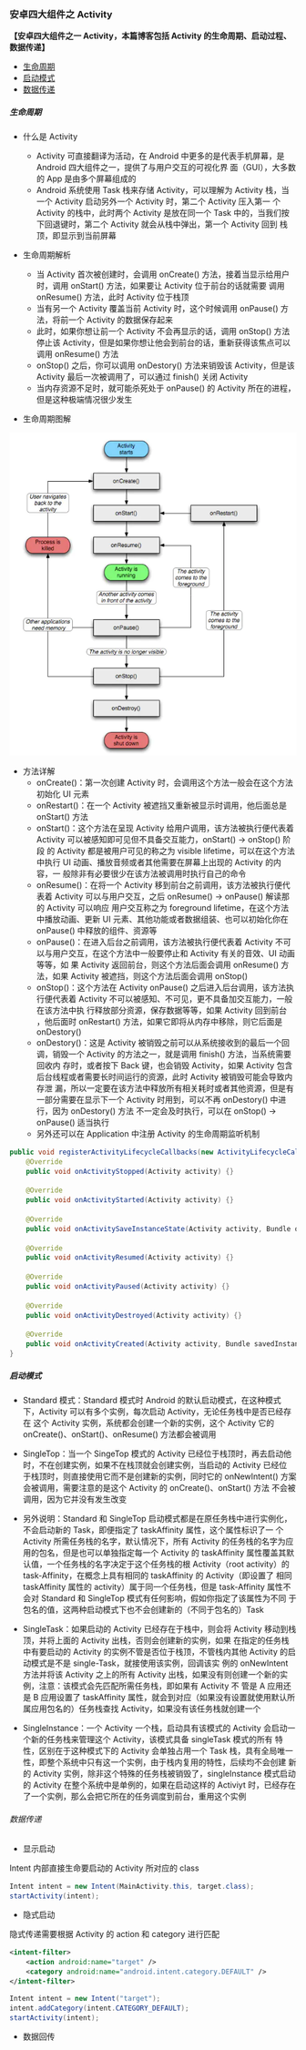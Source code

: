 ### 安卓四大组件之 Activity

**【安卓四大组件之一 Activity，本篇博客包括 Activity 的生命周期、启动过程、数据传递】**

* [生命周期](#生命周期)
* [启动模式](#启动模式)
* [数据传递](#数据传递)

##### 生命周期

- 什么是 Activity
  - Activity 可直接翻译为活动，在 Android 中更多的是代表手机屏幕，是 Android 四大组件之一，提供了与用户交互的可视化界
  面（GUI），大多数的 App 是由多个屏幕组成的
  - Android 系统使用 Task 栈来存储 Activity，可以理解为 Activity 栈，当一个 Activity 启动另外一个 Activity 时，第二个 Activity 压入第一
个 Activity 的栈中，此时两个 Activity 是放在同一个 Task 中的，当我们按下回退键时，第二个 Activity 就会从栈中弹出，第一个 Activity 回到
栈顶，即显示到当前屏幕

- 生命周期解析
  - 当 Activity 首次被创建时，会调用 onCreate() 方法，接着当显示给用户时，调用 onStart() 方法，如果要让 Activity 位于前台的话就需要
  调用 onResume() 方法，此时 Activity 位于栈顶
  - 当有另一个 Activity 覆盖当前 Activity 时，这个时候调用 onPause() 方法，将前一个 Activity 的数据保存起来
  - 此时，如果你想让前一个 Activity 不会再显示的话，调用 onStop() 方法停止该 Activity，但是如果你想让他会到前台的话，重新获得该焦点可以
  调用 onResume() 方法
  - onStop() 之后，你可以调用 onDestory() 方法来销毁该 Activity，但是该 Activity 最后一次被调用了，可以通过 finish() 关闭 Activity
  - 当内存资源不足时，就可能杀死处于 onPause() 的 Activity 所在的进程，但是这种极端情况很少发生

- 生命周期图解

![](https://github.com/Apriluestc/Android/blob/master/Images/1673302-675030a52913d778_wps%E5%9B%BE%E7%89%87.png)

- 方法详解
  - onCreate()：第一次创建 Activity 时，会调用这个方法一般会在这个方法初始化 UI 元素
  - onRestart()：在一个 Activity 被遮挡又重新被显示时调用，他后面总是 onStart() 方法
  - onStart()：这个方法在呈现 Activity 给用户调用，该方法被执行便代表着 Activity 可以被感知即可见但不具备交互能力，onStart() -> onStop() 阶段
  的 Activity 都是被用户可见的称之为 visible lifetime，可以在这个方法中执行 UI 动画、播放音频或者其他需要在屏幕上出现的 Activity 的内容，一
  般除非有必要很少在该方法被调用时执行自己的命令
  - onResume()：在将一个 Activity 移到前台之前调用，该方法被执行便代表着 Activity 可以与用户交互，之后 onResume() -> onPause() 解读那的 Activity 可以响应
  用户交互称之为 foreground lifetime，在这个方法中播放动画、更新 UI 元素、其他功能或者数据组装、也可以初始化你在 onPause() 中释放的组件、资源等
  - onPause()：在进入后台之前调用，该方法被执行便代表着 Activity 不可以与用户交互，在这个方法中一般要停止和 Activity 有关的音效、UI 动画等等，如
  果 Activity 返回前台，则这个方法后面会调用 onResume() 方法，如果 Activity 被遮挡，则这个方法后面会调用 onStop()
  - onStop()：这个方法在 Activity onPause() 之后进入后台调用，该方法执行便代表着 Activity 不可以被感知、不可见，更不具备加交互能力，一般在该方法中执
  行释放部分资源，保存数据等等，如果 Activity 回到前台  ，他后面时 onRestart() 方法，如果它即将从内存中移除，则它后面是 onDestory()
  - onDestory()：这是 Activity 被销毁之前可以从系统接收到的最后一个回调，销毁一个 Activity 的方法之一，就是调用 finish() 方法，当系统需要回收内
  存时，或者按下 Back 键，也会销毁 Activity，如果 Activity 包含后台线程或者需要长时间运行的资源，此时 Activity 被销毁可能会导致内存泄
  漏，所以一定要在该方法中释放所有相关耗时或者其他资源，但是有一部分需要在显示下一个 Activity 时用到，可以不再 onDestory() 中进行，因为 onDestory() 方法
  不一定会及时执行，可以在 onStop() -> onPause() 适当执行
  - 另外还可以在 Application 中注册 Activity 的生命周期监听机制

```java
public void registerActivityLifecycleCallbacks(new ActivityLifecycleCallbacks() {
    @Override
    public void onActivityStopped(Activity activity) {}

    @Override
    public void onActivityStarted(Activity activity) {}

    @Override
    public void onActivitySaveInstanceState(Activity activity, Bundle outState) {}

    @Override
    public void onActivityResumed(Activity activity) {}

    @Override
    public void onActivityPaused(Activity activity) {}
    
    @Override
    public void onActivityDestroyed(Activity activity) {}
    
    @Override
    public void onActivityCreated(Activity activity, Bundle savedInstanceState) {}    
}
```

##### 启动模式

- Standard 模式：Standard 模式时 Android 的默认启动模式，在这种模式下，Activity 可以有多个实例，每次启动 Activity，无论任务栈中是否已经存在
这个 Activity 实例，系统都会创建一个新的实例，这个 Activity 它的 onCreate()、onStart()、onResume() 方法都会被调用

- SingleTop：当一个 SingeTop 模式的 Activity 已经位于栈顶时，再去启动他时，不在创建实例，如果不在栈顶就会创建实例，当启动的 Activity 已经位
于栈顶时，则直接使用它而不是创建新的实例，同时它的 onNewIntent() 方案会被调用，需要注意的是这个 Activity 的 onCreate()、onStart() 方法
不会被调用，因为它并没有发生改变

- 另外说明：Standard 和 SingleTop 启动模式都是在原任务栈中进行实例化，不会启动新的 Task，即便指定了 taskAffinity 属性，这个属性标识了一
个 Activity 所需任务栈的名字，默认情况下，所有 Activity 的任务栈的名字为应用的包名，但是也可以单独指定每一个 Activity 的 taskAffinity 属性覆盖其默
认值，一个任务栈的名字决定于这个任务栈的根 Activity（root activity）的 task-Affinity，在概念上具有相同的 taskAffinity 的 Activity（即设置了
相同 taskAffinity 属性的 activity）属于同一个任务栈，但是 task-Affinity 属性不会对 Standard 和 SingleTop 模式有任何影响，假如你指定了该属性为不同
于包名的值，这两种启动模式下也不会创建新的（不同于包名的）Task

- SingleTask：如果启动的 Activity 已经存在于栈中，则会将 Activity 移动到栈顶，并将上面的 Activity 出栈，否则会创建新的实例，如果
在指定的任务栈中有要启动的 Activity 的实例不管是否位于栈顶，不管栈内其他 Activity 的启动模式是不是 single-Task，就接使用该实例，回调该实
例的 onNewIntent 方法并将该 Activity 之上的所有 Activity 出栈，如果没有则创建一个新的实例，注意：该模式会先匹配所需任务栈，即如果有 Activity 不
管是 A 应用还是 B 应用设置了 taskAffinity 属性，就会到对应（如果没有设置就使用默认所属应用包名的）任务栈查找 Activity，如果没有该任务栈就创建一个

- SingleInstance：一个 Activity 一个栈，启动具有该模式的 Activity 会启动一个新的任务栈来管理这个 Activity，该模式具备 singleTask 模式的所有
特性，区别在于这种模式下的 Activity 会单独占用一个 Task 栈，具有全局唯一性，即整个系统中只有这一个实例，由于栈内复用的特性，后续均不会创建
新的 Activity 实例，除非这个特殊的任务栈被销毁了，singleInstance 模式启动的 Activity 在整个系统中是单例的，如果在启动这样的 Activiyt 时，已经存在
了一个实例，那么会把它所在的任务调度到前台，重用这个实例

###### 数据传递

- 显示启动

Intent 内部直接生命要启动的 Activity 所对应的 class

```java
Intent intent = new Intent(MainActivity.this, target.class);
startActivity(intent);
```

- 隐式启动

隐式传递需要根据 Activity 的 action 和 category 进行匹配

```xml
<intent-filter>
    <action android:name="target" />
    <category android:name="android.intent.category.DEFAULT" />
</intent-filter>
```

```java
Intent intent = new Intent("target");
intent.addCategory(intent.CATEGORY_DEFAULT);
startActivity(intent);
```

- 数据回传
